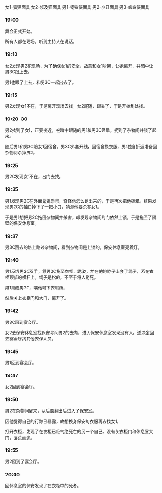女1-狐狸面具
女2-埃及猫面具
男1-钢铁侠面具
男2-小丑面具
男3-蜘蛛侠面具

### 19:00

舞会正式开始。

所有人都在现场。听到主持人在说话。



### 19:10

女2发现男2在现场，为了确保女1的安全，故意和女1吵架，让她离开，并暗中让男3C跟上去。

男1也跟了上去，和男3C一起出去了。



### 19:15

男2发现女1不在，于是离开现场去找，女2尾随，跟丢了，于是开始到处找。



### 19:20-30

男2找到了女1，正要接近，被暗中跟随的男1和男3C砸晕，扔到了杂物间并锁了起来。

随后男1和男3C陪女1回宿舍，男3C外套开线，回宿舍换衣服，男1独自折返准备回杂物间杀掉男2。



### 19:25

男2C发现女1不在，出门去找。



### 19:35

男1发现男2C在外面鬼鬼祟祟，奇怪他怎么跑出来的，于是再次把他砸晕。结果发现男2C的袖口掉下了一把小刀，猜测他要杀害女1。

于是男1想把男2C拖回杂物间并杀害，却发现杂物间的门依然上锁，于是拖至了隔壁的保安休息室。



### 19:37

男3C回去的路上路过杂物间，看到杂物间是上锁的，保安休息室亮着灯。



### 19:40

男1反绑男2C双手，将男2C拖至衣柜，跪姿，并在他的脖子上套了绳子，系在衣柜顶部的横杆上。绳子是松的，不至于将人勒死。

男1扇醒男2C，喂他喝下安眠药。

然后关上衣柜门和大门，离开了。



### 19:42

男3C回到宴会厅。

女2去保安休息室找保安寻问男2的去向，进入保安休息室发现没有人。遂决定回去宴会厅找其他安保人员。



### 19:45

男1回到宴会厅。



### 19:47

女2回到宴会厅。



### 19:50

男2在杂物间醒来，从后窗翻出后进入了保安室。

因他觉得自己的行踪已暴露，故想换身保安的衣服再去找女1。

打开衣柜，发现了在衣柜已经气绝死亡的另一个自己，没有关衣柜门和休息室大门，落荒而逃。



### 19:55

男2回到了宴会厅。



### 20:00

回休息室的保安发现了在衣柜中的死者。











